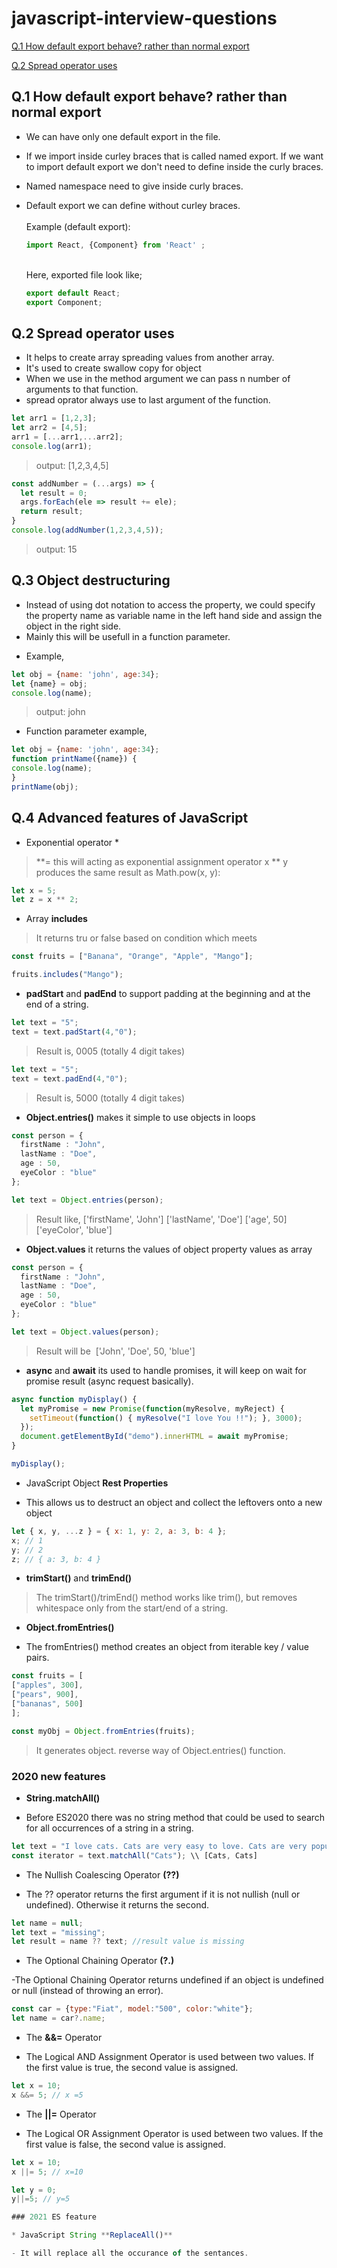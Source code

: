 # javascript-interview-questions

[Q.1 How default export behave? rather than normal export](https://github.com/prabugithub/UI-interview-questions/blob/main/JavaScript_ES6.md#q1-how-default-export-behave-rather-than-normal-export)

[Q.2 Spread operator uses](https://github.com/prabugithub/UI-interview-questions/blob/main/JavaScript_ES6.md#q2-spread-operator-uses)

## Q.1 How default export behave? rather than normal export

* We can have only one default export in the file.<br>
* If we import inside curley braces that is called named export. If we want to import default export we don't need to define inside the curly braces.<br>
* Named namespace need to give inside curly braces.<br>
* Default export we can define without curley braces.<br>
  <br>
Example (default export):<br>
 
  ```js
  import React, {Component} from 'React' ;
  ```

  <br>
  Here, exported file look like;<br>

  ```js
  export default React;
  export Component;
  ```


## Q.2 Spread operator uses

* It helps to create array spreading values from another array.
* It's used to create swallow copy for object
* When we use in the method argument we can pass n number of arguments to that function.
* spread oprator always use to last argument of the function.

```js
let arr1 = [1,2,3];   
let arr2 = [4,5];   
arr1 = [...arr1,...arr2];   
console.log(arr1);
```


> output: [1,2,3,4,5]

```js
const addNumber = (...args) => { 
  let result = 0;
  args.forEach(ele => result += ele);
  return result;
} 
console.log(addNumber(1,2,3,4,5));
```

>output: 15

## Q.3 Object destructuring
* Instead of using dot notation to access the property, we could specify the property name as variable name in the left hand side and assign the object in the right side. 
* Mainly this will be usefull in a function parameter.
- Example,
```js
let obj = {name: 'john', age:34};
let {name} = obj;
console.log(name);
```

>output: john

- Function parameter example,
```js
let obj = {name: 'john', age:34};
function printName({name}) {
console.log(name);
}
printName(obj);
```

## Q.4 Advanced features of JavaScript
* Exponential operator *
> \**= this will acting as exponential assignment operator
> x ** y produces the same result as Math.pow(x, y):
```js
let x = 5;
let z = x ** 2;
```

* Array **includes**
> It returns tru or false based on condition which meets
```js
const fruits = ["Banana", "Orange", "Apple", "Mango"];

fruits.includes("Mango");
```
* **padStart** and **padEnd** to support padding at the beginning and at the end of a string.

```js
let text = "5";
text = text.padStart(4,"0");
```

> Result is, 0005 (totally 4 digit takes)

```js
let text = "5";
text = text.padEnd(4,"0");
```

> Result is, 5000 (totally 4 digit takes)

* **Object.entries()** makes it simple to use objects in loops

```ts
const person = {
  firstName : "John",
  lastName : "Doe",
  age : 50,
  eyeColor : "blue"
};

let text = Object.entries(person);
```

> Result like,
> ['firstName', 'John']
> ['lastName', 'Doe']
> ['age', 50]
> ['eyeColor', 'blue']

* **Object.values** it returns the values of object property values as array

```ts
const person = {
  firstName : "John",
  lastName : "Doe",
  age : 50,
  eyeColor : "blue"
};

let text = Object.values(person);
```

> Result will be  ['John', 'Doe', 50, 'blue']

* **async** and **await** its used to handle promises, it will keep on wait for promise result (async request basically).

```js
async function myDisplay() {
  let myPromise = new Promise(function(myResolve, myReject) {
    setTimeout(function() { myResolve("I love You !!"); }, 3000);
  });
  document.getElementById("demo").innerHTML = await myPromise;
}

myDisplay();
```

* JavaScript Object **Rest Properties**

- This allows us to destruct an object and collect the leftovers onto a new object

```js
let { x, y, ...z } = { x: 1, y: 2, a: 3, b: 4 };
x; // 1
y; // 2
z; // { a: 3, b: 4 }
```

* **trimStart()** and **trimEnd()**

> The trimStart()/trimEnd() method works like trim(), but removes whitespace only from the start/end of a string.

* **Object.fromEntries()** 

- The fromEntries() method creates an object from iterable key / value pairs.

```js
const fruits = [
["apples", 300],
["pears", 900],
["bananas", 500]
];

const myObj = Object.fromEntries(fruits);
```

> It generates object. reverse way of Object.entries() function.

### 2020 new features

* **String.matchAll()**

- Before ES2020 there was no string method that could be used to search for all occurrences of a string in a string.

```js
let text = "I love cats. Cats are very easy to love. Cats are very popular."
const iterator = text.matchAll("Cats"); \\ [Cats, Cats]
```

* The Nullish Coalescing Operator **(??)**

- The ?? operator returns the first argument if it is not nullish (null or undefined). Otherwise it returns the second.

```js
let name = null;
let text = "missing";
let result = name ?? text; //result value is missing
```

* The Optional Chaining Operator **(?.)**

-The Optional Chaining Operator returns undefined if an object is undefined or null (instead of throwing an error).

```js
const car = {type:"Fiat", model:"500", color:"white"};
let name = car?.name;
```

* The **&&=** Operator

- The Logical AND Assignment Operator is used between two values. If the first value is true, the second value is assigned.

```js
let x = 10;
x &&= 5; // x =5
```

* The **||=** Operator

- The Logical OR Assignment Operator is used between two values. If the first value is false, the second value is assigned.

```js
let x = 10;
x ||= 5; // x=10

let y = 0;
y||=5; // y=5

### 2021 ES feature

* JavaScript String **ReplaceAll()**

- It will replace all the occurance of the sentances.

```
